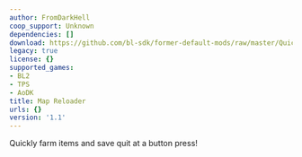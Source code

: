 ```yaml
---
author: FromDarkHell
coop_support: Unknown
dependencies: []
download: https://github.com/bl-sdk/former-default-mods/raw/master/Quickload/Quickload.zip
legacy: true
license: {}
supported_games:
- BL2
- TPS
- AoDK
title: Map Reloader
urls: {}
version: '1.1'
---
```

Quickly farm items and save quit at a button press!
